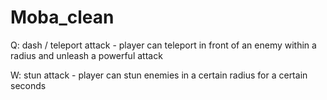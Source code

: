 # Moba_clean

Q: dash / teleport attack - player can teleport in front of an enemy within a radius and unleash a powerful attack

W: stun attack - player can stun enemies in a certain radius for a certain seconds